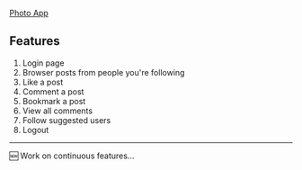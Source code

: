 [Photo App](https://photo-app-006.herokuapp.com/)
  
## Features  
1. Login page
2. Browser posts from people you're following
3. Like a post
4. Comment a post
5. Bookmark a post
6. View all comments
7. Follow suggested users
8. Logout

---

:new: Work on continuous features...
